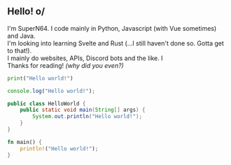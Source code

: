 ## Hello! o/
I'm SuperN64. I code mainly in Python, Javascript (with Vue sometimes) and Java.  
I'm looking into learning Svelte and Rust (...I still haven't done so. Gotta get to that!).  
I mainly do websites, APIs, Discord bots and the like. I  
Thanks for reading! *(why did you even?)*

```python
print("Hello world!")
```
```js
console.log("Hello world!");
```
```java
public class HelloWorld {
    public static void main(String[] args) {
        System.out.println("Hello world!");
    }
}
```
```rust
fn main() {
    println!("Hello world!");
}
```
